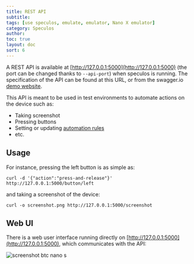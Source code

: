 ```yaml
---
title: REST API
subtitle:
tags: [use speculos, emulate, emulator, Nano X emulator]
category: Speculos
author:
toc: true
layout: doc
sort: 6
---
```


A REST API is available at [http://127.0.0.1:5000](http://127.0.0.1:5000) (the port can be changed thanks to `--api-port`) when speculos is running. The specification of the API can be found at this URL, or from the swagger.io [demo website](https://petstore.swagger.io/?url=https://raw.githubusercontent.com/LedgerHQ/speculos/master/speculos/api/static/swagger/swagger.json).

This API is meant to be used in test environments to automate actions on the device such as:

- Taking screenshot
- Pressing buttons
- Setting or updating [automation rules](automation.md)
- etc.

## Usage

For instance, pressing the left button is as simple as:

```shell
curl -d '{"action":"press-and-release"}' http://127.0.0.1:5000/button/left
```

and taking a screenshot of the device:

```shell
curl -o screenshot.png http://127.0.0.1:5000/screenshot
```

## Web UI

There is a web user interface running directly on [http://127.0.0.1:5000](http://127.0.0.1:5000), which communicates with the API:

![screenshot btc nano s](../screenshot-api-nanos-btc.png)
